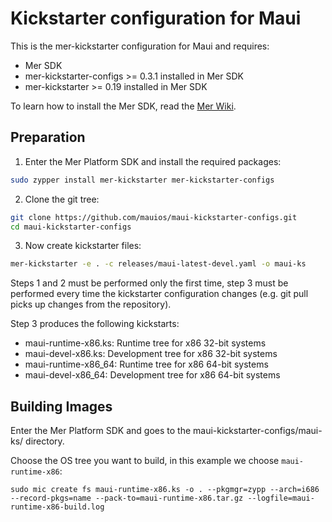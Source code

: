 Kickstarter configuration for Maui
==================================

This is the mer-kickstarter configuration for Maui and requires:

* Mer SDK
* mer-kickstarter-configs >= 0.3.1 installed in Mer SDK
* mer-kickstarter >= 0.19 installed in Mer SDK

To learn how to install the Mer SDK, read the [Mer Wiki](https://wiki.merproject.org/wiki/Platform_SDK).

## Preparation

1. Enter the Mer Platform SDK and install the required packages:

```sh
sudo zypper install mer-kickstarter mer-kickstarter-configs
```

2. Clone the git tree:

```sh
git clone https://github.com/mauios/maui-kickstarter-configs.git
cd maui-kickstarter-configs
```

3. Now create kickstarter files:

```sh
mer-kickstarter -e . -c releases/maui-latest-devel.yaml -o maui-ks
```

Steps 1 and 2 must be performed only the first time, step 3 must be performed every time
the kickstarter configuration changes (e.g. git pull picks up changes from the repository).

Step 3 produces the following kickstarts:

* maui-runtime-x86.ks: Runtime tree for x86 32-bit systems
* maui-devel-x86.ks: Development tree for x86 32-bit systems
* maui-runtime-x86_64: Runtime tree for x86 64-bit systems
* maui-devel-x86_64: Development tree for x86 64-bit systems

## Building Images

Enter the Mer Platform SDK and goes to the maui-kickstarter-configs/maui-ks/ directory.

Choose the OS tree you want to build, in this example we choose `maui-runtime-x86`:

```
sudo mic create fs maui-runtime-x86.ks -o . --pkgmgr=zypp --arch=i686 --record-pkgs=name --pack-to=maui-runtime-x86.tar.gz --logfile=maui-runtime-x86-build.log
```
